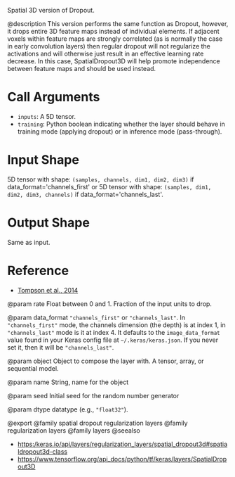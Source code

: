 Spatial 3D version of Dropout.

@description
This version performs the same function as Dropout, however, it drops
entire 3D feature maps instead of individual elements. If adjacent voxels
within feature maps are strongly correlated (as is normally the case in
early convolution layers) then regular dropout will not regularize the
activations and will otherwise just result in an effective learning rate
decrease. In this case, SpatialDropout3D will help promote independence
between feature maps and should be used instead.

# Call Arguments
- `inputs`: A 5D tensor.
- `training`: Python boolean indicating whether the layer
        should behave in training mode (applying dropout)
        or in inference mode (pass-through).

# Input Shape
5D tensor with shape: `(samples, channels, dim1, dim2, dim3)` if
    data_format='channels_first'
or 5D tensor with shape: `(samples, dim1, dim2, dim3, channels)` if
    data_format='channels_last'.

# Output Shape
Same as input.

# Reference
- [Tompson et al., 2014](https://arxiv.org/abs/1411.4280)

@param rate
Float between 0 and 1. Fraction of the input units to drop.

@param data_format
`"channels_first"` or `"channels_last"`.
In `"channels_first"` mode, the channels dimension (the depth)
is at index 1, in `"channels_last"` mode is it at index 4.
It defaults to the `image_data_format` value found in your
Keras config file at `~/.keras/keras.json`.
If you never set it, then it will be `"channels_last"`.

@param object
Object to compose the layer with. A tensor, array, or sequential model.

@param name
String, name for the object

@param seed
Initial seed for the random number generator

@param dtype
datatype (e.g., `"float32"`).

@export
@family spatial dropout regularization layers
@family regularization layers
@family layers
@seealso
+ <https:/keras.io/api/layers/regularization_layers/spatial_dropout3d#spatialdropout3d-class>
+ <https://www.tensorflow.org/api_docs/python/tf/keras/layers/SpatialDropout3D>
